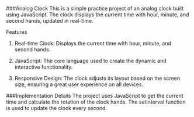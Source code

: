 ###Analog Clock
This is a simple practice project of an analog clock built using JavaScript. The clock displays the current time with hour, minute, and second hands, updated in real-time.

Features
1. Real-time Clock: Displays the current time with hour, minute, and second hands.

2. JavaScript: The core language used to create the dynamic and interactive functionality.

3. Responsive Design: The clock adjusts its layout based on the screen size, ensuring a great user experience on all devices.

###Implementation Details
The project uses JavaScript to get the current time and calculate the rotation of the clock hands. The setInterval function is used to update the clock every second.

